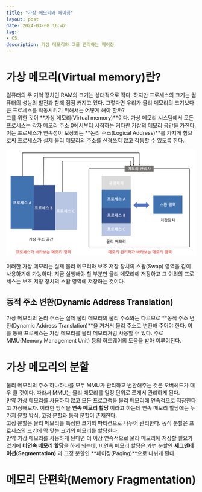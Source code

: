 ```yaml
---
title: "가상 메모리와 페이징"
layout: post
date: 2024-03-08 16:42
tag:
- CS
description: 가상 메모리와 그를 관리하는 페이징
---
```


# 가상 메모리(Virtual memory)란?
컴퓨터의 주 기억 장치인 RAM의 크기는 상대적으로 작다. 하지만 프로세스의 크기는 컴퓨터의 성능의 발전과 함께 점점 커지고 있다. 그렇다면 우리가 물리 메모리의 크기보다 큰 프로세스를 작동시키기 위해서는 어떻게 해야 할까?  
그를 위한 것이 **가상 메모리(Virtual memory)**이다. 가상 메모리 시스템에서 모든 프로세스는 각자 메모리 주소 0에서부터 시작하는 커다란 가상의 메모리 공간을 가진다. 이는 프로세스가 연속성이 보장되는 **논리 주소(Logical Address)**를 가지게 함으로써 프로세스가 실제 물리 메모리의 주소를 신경쓰지 않고 작동할 수 있도록 한다.  

![가상 메모리](/assets/img/가상%20메모리.png)

이러한 가상 메모리는 실제 물리 메모리와 보조 저장 장치의 스왑(Swap) 영역을 같이 사용하기에 가능하다. 지금 실행해야 할 부분만 물리 메모리에 저장하고 그 이외의 프로세스는 보조 저장 장치의 스왑 영역에 저장하는 것이다.  

## 동적 주소 변환(Dynamic Address Translation)
가상 메모리의 논리 주소는 실제 물리 메모리의 물리 주소와는 다르므로 **동적 주소 변환(Dynamic Address Translation)**을 거쳐서 물리 주소로 변환해 주어야 한다. 이를 통해 프로세스는 가상 메모리를 물리 메모리처럼 사용할 수 있다. 주로 MMU(Memory Management Unit) 등의 하드웨어의 도움을 받아 이루어진다.

# 가상 메모리의 분할  
물리 메모리의 주소 하나하나를 모두 MMU가 관리하고 변환해주는 것은 오버헤드가 매우 클 것이다. 따라서 MMU는 물리 메모리를 일정 단위로 쪼개서 관리하게 된다.  
만약 가상 메모리를 사용하지 않고 모든 프로그램을 물리 메모리에 연속적으로 저장한다고 가정해보자. 이러한 방식을 **연속 메모리 할당** 이라고 하는데 연속 메모리 할당에는 두 가지 분할 방식, 고정 분할과 동적 분할이 존재한다.  
고정 분할은 물리 메모리를 특정한 크기의 파티션으로 나누어 관리한다. 동적 분할은 프로세스의 크기에 딱 맞는 크기의 메모리를 할당한다.  
만약 가상 메모리를 사용하게 된다면 더 이상 연속적으로 물리 메모리에 저장할 필요가 없기에 **비연속 메모리 할당**을 하게 되는데, 비연속 메모리 할당은 가변 분할인  **세그멘테이션(Segmentation)** 과 고정 분할인 **페이징(Paging)**으로 나뉘게 된다.  

# 메모리 단편화(Memory Fragmentation)


